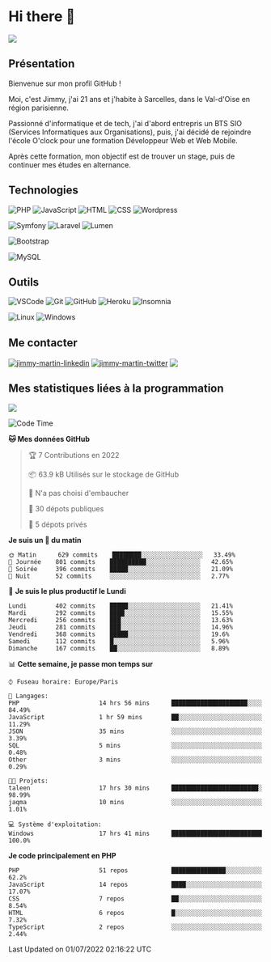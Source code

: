 # Hi there 👋

![](https://komarev.com/ghpvc/?username=jimmy-martin&color=1a1b27)

<!--
**jimmy-martin/jimmy-martin** is a ✨ _special_ ✨ repository because its `README.md` (this file) appears on your GitHub profile.

Here are some ideas to get you started:

- 🔭 I’m currently working on ...
- 🌱 I’m currently learning ...
- 👯 I’m looking to collaborate on ...
- 🤔 I’m looking for help with ...
- 💬 Ask me about ...
- 📫 How to reach me: ...
- 😄 Pronouns: ...
- ⚡ Fun fact: ...
-->

## Présentation

Bienvenue sur mon profil GitHub !

Moi, c'est Jimmy, j'ai 21 ans et j'habite à Sarcelles, dans le Val-d'Oise en région parisienne.

Passionné d'informatique et de tech, j'ai d'abord entrepris un BTS SIO (Services Informatiques aux Organisations), puis, j'ai décidé de rejoindre l'école O'clock pour une formation Développeur Web et Web Mobile.

Après cette formation, mon objectif est de trouver un stage, puis de continuer mes études en alternance.

## Technologies

<div>

![PHP](https://img.shields.io/badge/PHP-777BB4?style=for-the-badge&logo=php&logoColor=white) ![JavaScript](https://img.shields.io/badge/JavaScript-F7DF1E?style=for-the-badge&logo=javascript&logoColor=black) ![HTML](https://img.shields.io/badge/HTML-E34F26?style=for-the-badge&logo=html5&logoColor=white) ![CSS](https://img.shields.io/badge/CSS-1572B6?&style=for-the-badge&logo=css3&logoColor=white) ![Wordpress](https://img.shields.io/badge/WordPress-0078D6?style=for-the-badge&logo=wordpress&logoColor=white)

</div>
<div>

![Symfony](https://img.shields.io/badge/Symfony-092E20?style=for-the-badge&logo=symfony&logoColor=white) ![Laravel](https://img.shields.io/badge/Laravel-FF2D20?style=for-the-badge&logo=laravel&logoColor=white) ![Lumen](https://img.shields.io/badge/Lumen-FF2D20?style=for-the-badge&logo=lumen&logoColor=white)

</div>
<div>

![Bootstrap](https://img.shields.io/badge/Bootstrap-563D7C?style=for-the-badge&logo=bootstrap&logoColor=white)

</div>
<div>

![MySQL](https://img.shields.io/badge/MySQL-4479A1?style=for-the-badge&logo=mysql&logoColor=white)

</div>

## Outils

![VSCode](https://img.shields.io/badge/VSCode-007ACC?style=for-the-badge&logo=visual-studio-code&logoColor=white)
![Git](https://img.shields.io/badge/Git-F05032?style=for-the-badge&logo=git&logoColor=white)
![GitHub](https://img.shields.io/badge/GitHub-100000?style=for-the-badge&logo=github&logoColor=white)
![Heroku](https://img.shields.io/badge/Heroku-6762a6?style=for-the-badge&logo=heroku&logoColor=white)
![Insomnia](https://img.shields.io/badge/Insomnia-5600cd?style=for-the-badge&logo=insomnia&logoColor=white)

![Linux](https://img.shields.io/badge/Linux-FCC624?style=for-the-badge&logo=linux&logoColor=white)
![Windows](https://img.shields.io/badge/Windows-0078D6?style=for-the-badge&logo=windows&logoColor=white)

## Me contacter

<p>
<a href="https://www.linkedin.com/in/jimmy-martin-dev/" target="blank"><img align="center" src="https://img.shields.io/badge/-LinkedIn-0077B5?style=for-the-badge&logo=Linkedin&logoColor=white&link=https://www.linkedin.com/in/jimmy-martin-dev/" alt="jimmy-martin-linkedin"/></a>
<a href="https://twitter.com/jimmydev_" target="blank"><img align="center" src="https://img.shields.io/badge/-Twitter-1DA1F2?style=for-the-badge&logo=Twitter&logoColor=white&link=https://twitter.com/jimmydev_" alt="jimmy-martin-twitter"/></a>
 <a href="mailto:jimmy.martin952@gmail.com" target="blank"><img align="center" src="https://img.shields.io/badge/gmail-D14836?style=for-the-badge&logo=gmail&logoColor=white" /></a>
</p>

## Mes statistiques liées à la programmation

<a href="https://github-readme-stats.vercel.app/api/top-langs/?username=jimmy-martin&layout=compact">
  <img align="center" src="https://github-readme-stats.vercel.app/api/top-langs/?username=jimmy-martin&layout=compact"/>
</a>



<!--START_SECTION:waka-->
![Code Time](http://img.shields.io/badge/Code%20Time-996%20hrs%207%20mins-blue)

**🐱 Mes données GitHub** 

> 🏆 7 Contributions en 2022
 > 
> 📦 63.9 kB Utilisés sur le stockage de GitHub 
 > 
> 🚫 N'a pas choisi d'embaucher
 > 
> 📜 30 dépots publiques 
 > 
> 🔑 5 dépots privés  
 > 
**Je suis un 🐤 du matin** 

```text
🌞 Matin      629 commits    ████████░░░░░░░░░░░░░░░░░   33.49% 
🌆 Journée    801 commits    ██████████░░░░░░░░░░░░░░░   42.65% 
🌃 Soirée     396 commits    █████░░░░░░░░░░░░░░░░░░░░   21.09% 
🌙 Nuit       52 commits     ░░░░░░░░░░░░░░░░░░░░░░░░░   2.77%

```
📅 **Je suis le plus productif le Lundi** 

```text
Lundi        402 commits    █████░░░░░░░░░░░░░░░░░░░░   21.41% 
Mardi        292 commits    ████░░░░░░░░░░░░░░░░░░░░░   15.55% 
Mercredi     256 commits    ███░░░░░░░░░░░░░░░░░░░░░░   13.63% 
Jeudi        281 commits    ███░░░░░░░░░░░░░░░░░░░░░░   14.96% 
Vendredi     368 commits    █████░░░░░░░░░░░░░░░░░░░░   19.6% 
Samedi       112 commits    █░░░░░░░░░░░░░░░░░░░░░░░░   5.96% 
Dimanche     167 commits    ██░░░░░░░░░░░░░░░░░░░░░░░   8.89%

```


📊 **Cette semaine, je passe mon temps sur** 

```text
⌚︎ Fuseau horaire: Europe/Paris

💬 Langages: 
PHP                      14 hrs 56 mins      █████████████████████░░░░   84.49% 
JavaScript               1 hr 59 mins        ██░░░░░░░░░░░░░░░░░░░░░░░   11.29% 
JSON                     35 mins             ░░░░░░░░░░░░░░░░░░░░░░░░░   3.39% 
SQL                      5 mins              ░░░░░░░░░░░░░░░░░░░░░░░░░   0.48% 
Other                    3 mins              ░░░░░░░░░░░░░░░░░░░░░░░░░   0.29%

🐱‍💻 Projets: 
taleen                   17 hrs 30 mins      ████████████████████████░   98.99% 
jaqma                    10 mins             ░░░░░░░░░░░░░░░░░░░░░░░░░   1.01%

💻 Système d'exploitation: 
Windows                  17 hrs 41 mins      █████████████████████████   100.0%

```

**Je code principalement en PHP** 

```text
PHP                      51 repos            ███████████████░░░░░░░░░░   62.2% 
JavaScript               14 repos            ████░░░░░░░░░░░░░░░░░░░░░   17.07% 
CSS                      7 repos             ██░░░░░░░░░░░░░░░░░░░░░░░   8.54% 
HTML                     6 repos             █░░░░░░░░░░░░░░░░░░░░░░░░   7.32% 
TypeScript               2 repos             ░░░░░░░░░░░░░░░░░░░░░░░░░   2.44%

```



 Last Updated on 01/07/2022 02:16:22 UTC
<!--END_SECTION:waka-->


